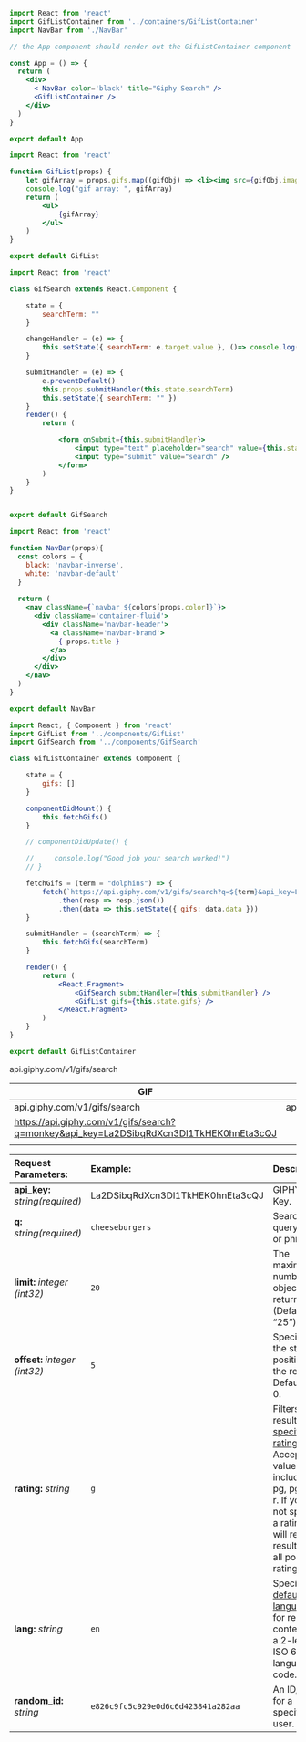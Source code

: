 ```jsx
import React from 'react'
import GifListContainer from '../containers/GifListContainer'
import NavBar from './NavBar'

// the App component should render out the GifListContainer component 

const App = () => {
  return (
    <div>
      < NavBar color='black' title="Giphy Search" />
      <GifListContainer />
    </div>
  )
}

export default App

```

```jsx
import React from 'react'

function GifList(props) {
    let gifArray = props.gifs.map((gifObj) => <li><img src={gifObj.images.original.url} /></li>)
    console.log("gif array: ", gifArray)
    return (
        <ul>
            {gifArray}
        </ul>
    )
}

export default GifList
```

```jsx
import React from 'react'

class GifSearch extends React.Component {

    state = {
        searchTerm: ""
    }

    changeHandler = (e) => {
        this.setState({ searchTerm: e.target.value }, ()=> console.log(e))
    }

    submitHandler = (e) => {
        e.preventDefault()
        this.props.submitHandler(this.state.searchTerm)
        this.setState({ searchTerm: "" })
    }
    render() {
        return (

            <form onSubmit={this.submitHandler}>
                <input type="text" placeholder="search" value={this.state.searchTerm} onChange={event => this.changeHandler(event)} />
                <input type="submit" value="search" />
            </form>
        )
    }
}


export default GifSearch
```

```jsx
import React from 'react'

function NavBar(props){
  const colors = {
    black: 'navbar-inverse',
    white: 'navbar-default'
  }
  
  return (
    <nav className={`navbar ${colors[props.color]}`}>
      <div className='container-fluid'>
        <div className='navbar-header'>
          <a className='navbar-brand'>
            { props.title }
          </a>
        </div>
      </div>
    </nav>
  )
}

export default NavBar

```

```jsx
import React, { Component } from 'react'
import GifList from '../components/GifList'
import GifSearch from '../components/GifSearch'

class GifListContainer extends Component {

    state = {
        gifs: []
    }

    componentDidMount() {
        this.fetchGifs()
    }

    // componentDidUpdate() {

    //     console.log("Good job your search worked!")
    // }

    fetchGifs = (term = "dolphins") => {
        fetch(`https://api.giphy.com/v1/gifs/search?q=${term}&api_key=La2DSibqRdXcn3Dl1TkHEK0hnEta3cQJ&rating=pg&limit=3`)
            .then(resp => resp.json())
            .then(data => this.setState({ gifs: data.data }))
    }

    submitHandler = (searchTerm) => {
        this.fetchGifs(searchTerm)
    }

    render() {
        return (
            <React.Fragment>
                <GifSearch submitHandler={this.submitHandler} />
                <GifList gifs={this.state.gifs} />
            </React.Fragment>
        )
    }
}

export default GifListContainer
```

api.giphy.com/v1/gifs/search

| **GIF**                                                      | Sticker URL                      |      |
| ------------------------------------------------------------ | -------------------------------- | ---- |
| api.giphy.com/v1/gifs/search                                 | api.giphy.com/v1/stickers/search |      |
| https://api.giphy.com/v1/gifs/search?q=monkey&api_key=La2DSibqRdXcn3Dl1TkHEK0hnEta3cQJ |                                  |      |
|                                                              |                                  |      |

| Request Parameters:             | Example:                           | Description:                                                 |
| :------------------------------ | :--------------------------------- | :----------------------------------------------------------- |
| **api_key:** *string(required)* | La2DSibqRdXcn3Dl1TkHEK0hnEta3cQJ   | GIPHY API Key.                                               |
| **q:** *string(required)*       | `cheeseburgers`                    | Search query term or phrase.                                 |
| **limit:** *integer (int32)*    | `20`                               | The maximum number of objects to return. (Default: “25”)     |
| **offset:** *integer (int32)*   | `5`                                | Specifies the starting position of the results. Defaults to 0. |
| **rating:** *string*            | `g`                                | Filters results by [specified rating](https://developers.giphy.com/docs/optional-settings#rating). Acceptable values include g, pg, pg-13, r. If you do not specify a rating, you will receive results from all possible ratings. |
| **lang:** *string*              | `en`                               | Specify [default language](https://developers.giphy.com/docs/optional-settings#language-support) for regional content; use a 2-letter ISO 639-1 language code. |
| **random_id:** *string*         | `e826c9fc5c929e0d6c6d423841a282aa` | An ID/proxy for a specific user.                             |

